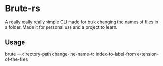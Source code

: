 # Brute-rs
A really really really simple CLI made for bulk changing the names of files in a folder. Made it for personal use and a project to learn.

## Usage
brute -- directory-path change-the-name-to index-to-label-from extension-of-the-files